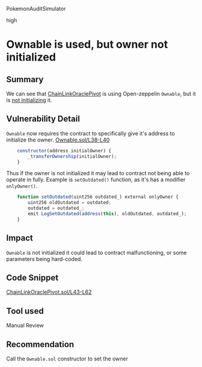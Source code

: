 PokemonAuditSimulator

high

# Ownable is used, but owner not initialized

## Summary
We can see that [ChainLinkOraclePivot](https://github.com/ArrakisFinance/v2-manager-templates/blob/9b598356f9fb31e4fbaf07acf060e1f60409a7b0/contracts/oracles/ChainLinkOraclePivot.sol#L11) is using  Open-zeppelin `Ownable`, but it is [not initializing](https://github.com/sherlock-audit/2023-06-arrakis/blob/main/v2-manager-templates/contracts/oracles/ChainLinkOraclePivot.sol#L43-L62) it.
## Vulnerability Detail
`Ownable` now requires the contract to specifically give it's address to initialize the owner.
[Ownable.sol/L38-L40](https://github.com/OpenZeppelin/openzeppelin-contracts/blob/master/contracts/access/Ownable.sol#L38-L40)
```jsx
    constructor(address initialOwner) {
        _transferOwnership(initialOwner);
    }
```
Thus if the owner is not initialized it may lead to contract not being able to operate in fully. Example is `setOutdated()` function, as it's has a modifier `onlyOwner()`. 
```jsx
    function setOutdated(uint256 outdated_) external onlyOwner {
        uint256 oldOutdated = outdated;
        outdated = outdated_;
        emit LogSetOutdated(address(this), oldOutdated, outdated_);
    }
```
## Impact
`Ownable` is not initialized it could lead to contract malfunctioning, or some parameters being hard-coded.
## Code Snippet
[ChainLinkOraclePivot.sol/L43-L62](https://github.com/sherlock-audit/2023-06-arrakis/blob/main/v2-manager-templates/contracts/oracles/ChainLinkOraclePivot.sol#L43-L62)
## Tool used

Manual Review

## Recommendation
Call the `Ownable.sol` constructor to set the owner 